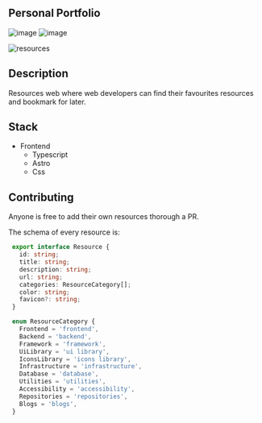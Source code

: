 ## Personal Portfolio

![image](https://img.shields.io/badge/TypeScript-007ACC?style=for-the-badge&logo=typescript&logoColor=white)
![image](https://img.shields.io/badge/Astro-20232A?style=for-the-badge&logo=astro&logoColor=e16227)

![resources](https://github.com/user-attachments/assets/50077f1e-a6d4-4198-9141-db295d10ba8b)


## Description

Resources web where web developers can find their favourites resources and bookmark for later.

## Stack

- Frontend
  - Typescript
  - Astro
  - Css
 
 ## Contributing

 Anyone is free to add their own resources thorough a PR. 

 The schema of every resource is:

 ```typescript
  export interface Resource {
  	id: string;
  	title: string;
  	description: string;
  	url: string;
  	categories: ResourceCategory[];
  	color: string;
  	favicon?: string;
  }

  enum ResourceCategory {
  	Frontend = 'frontend',
  	Backend = 'backend',
  	Framework = 'framework',
  	UiLibrary = 'ui library',
  	IconsLibrary = 'icons library',
  	Infrastructure = 'infrastructure',
  	Database = 'database',
  	Utilities = 'utilities',
  	Accessibility = 'accessibility',
  	Repositories = 'repositories',
  	Blogs = 'blogs',
  }
```

